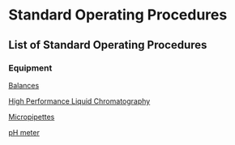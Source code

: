 # Standard Operating Procedures

## List of Standard Operating Procedures

### Equipment

[Balances](../methods-in-pharmacy/basic-concepts/basic-equipment.md#procedure)

[High Performance Liquid Chromatography](../methods-in-pharmacy/analysis/chromatography/high-performance-liquid-chromatography/standard-operating-procedure.md)

[Micropipettes](../methods-in-pharmacy/basic-concepts/basic-equipment.md#procedure-2)

[pH meter](../methods-in-pharmacy/basic-concepts/basic-equipment.md#procedure-1)
